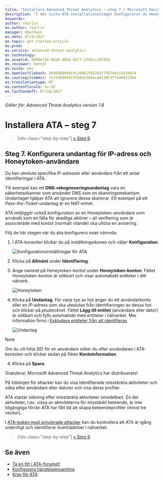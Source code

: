 ```yaml
---
title: "Installera Advanced Threat Analytics – steg 7 | Microsoft Docs"
description: "I det sista ATA-installationssteget konfigurerar du Honeytoken-användaren."
keywords: 
author: rkarlin
ms.author: rkarlin
manager: mbaldwin
ms.date: 07/9/2017
ms.topic: get-started-article
ms.prod: 
ms.service: advanced-threat-analytics
ms.technology: 
ms.assetid: 8980e724-06a6-40b0-8477-27d4cc29fd2b
ms.reviewer: bennyl
ms.suite: ems
ms.openlocfilehash: 2b969089d8c4c2d861591342f7367e8cc5430b24
ms.sourcegitcommit: 3177d5894413fbd363b9aca8130f3f7a369223b8
ms.translationtype: MT
ms.contentlocale: sv-SE
ms.lasthandoff: 07/10/2017
---
```

*Gäller för: Advanced Threat Analytics version 1.8*



# Installera ATA – steg 7
<a id="install-ata---step-7" class="xliff"></a>

>[!div class="step-by-step"]
[« Steg 6 ](install-ata-step6.md)

## Steg 7. Konfigurera undantag för IP-adress och Honeytoken-användare
<a id="step-7-configure-ip-address-exclusions-and-honeytoken-user" class="xliff"></a>
Du kan utesluta specifika IP-adresser eller användare från ett antal identifieringar i ATA. 

Till exempel kan ett **DNS-rekognoseringsundantag** vara en säkerhetsskanner som använder DNS som en skanningsmekanism. Undantaget hjälper ATA att ignorera dessa skannrar. Ett exempel på ett *Pass-the-Ticket*-undantag är en NAT-enhet.    

ATA möjliggör också konfiguration av en Honeytoken-användare som används som en fälla för skadliga aktörer – all verifiering som är associerade med kontot (normalt vilande) ska utlösa en avisering.

Följ de här stegen när du ska konfigurera ovan nämnda:

1.  I ATA-konsolen klickar du på inställningsikonen och väljer **Konfiguration**.

    ![Konfigurationsinställningar för ATA](media/ATA-config-icon.png)

2.  Klicka på **Allmänt** under **Identifiering**.

2. Ange namnet på Honeytoken-kontot under **Honeytoken-konton**. Fältet Honeytoken-konton är sökbart och visar automatiskt entiteter i ditt nätverk.

   ![Honeytoken](media/honeytoken.png)

3. Klicka på **Undantag**. För varje typ av hot anger du ett användarkonto eller en IP-adress som ska uteslutas från identifieringen av dessa hot och klickar på *plustecknet*. Fältet **Lägg till entitet** (användare eller dator) är sökbart och fylls automatiskt med entiteter i nätverket. Mer information finns i [Exkludera entiteter från att identifieras](excluding-entities-from-detections.md)

   ![Undantag](media/exclusions.png)


  > [!NOTE]
  > Om du vill hitta SID för en användare söker du efter användaren i ATA-konsolen och klickar sedan på fliken **Kontoinformation**. 

4.  Klicka på **Spara**.


Gratulerar, Microsoft Advanced Threat Analytics har distribuerats!

På tidslinjen för attacker kan du visa identifierade misstänkta aktiviteter och söka efter användare eller datorer och visa deras profiler.

ATA startar sökning efter misstänkta aktiviteter omedelbart. En del aktiviteter, t.ex. vissa av aktiviteterna för misstänkt beteende, är inte tillgängliga förrän ATA har fått tid att skapa beteendeprofiler (minst tre veckor).

I [ATA-boken med simulerade attacker](https://docs.microsoft.com/enterprise-mobility-security/solutions/ata-attack-simulation-playbook) kan du kontrollera att ATA är igång ordentligt och identifierar överträdelser i nätverket.


>[!div class="step-by-step"]
[« Steg 6 ](install-ata-step6.md)


## Se även
<a id="see-also" class="xliff"></a>

- [Ta en titt i ATA-forumet!](https://social.technet.microsoft.com/Forums/security/home?forum=mata)
- [Konfigurera händelseinsamling](configure-event-collection.md)
- [Krav för ATA](ata-prerequisites.md)

